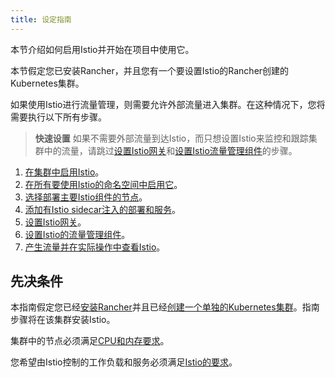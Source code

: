 ```yaml
---
title: 设定指南
---
```


本节介绍如何启用Istio并开始在项目中使用它。

本节假定您已安装Rancher，并且您有一个要设置Istio的Rancher创建的Kubernetes集群。

如果使用Istio进行流量管理，则需要允许外部流量进入集群。在这种情况下，您将需要执行以下所有步骤。

> **快速设置** 如果不需要外部流量到达Istio，而只想设置Istio来监控和跟踪集群中的流量，请跳过[设置Istio网关](/docs/cluster-admin/tools/istio/setup/gateway)和[设置Istio流量管理组件](/docs/cluster-admin/tools/istio/setup/set-up-traffic-management)的步骤。

1. [在集群中启用Istio](/docs/cluster-admin/tools/istio/setup/enable-istio-in-cluster)。
1. [在所有要使用Istio的命名空间中启用它](/docs/cluster-admin/tools/istio/setup/enable-istio-in-namespace)。
1. [选择部署主要Istio组件的节点](/docs/cluster-admin/tools/istio/setup/node-selectors)。
1. [添加有Istio sidecar注入的部署和服务](/docs/cluster-admin/tools/istio/setup/deploy-workloads)。
1. [设置Istio网关](/docs/cluster-admin/tools/istio/setup/gateway)。
1. [设置Istio的流量管理组件](/docs/cluster-admin/tools/istio/setup/set-up-traffic-management)。
1. [产生流量并在实际操作中查看Istio](#generate-traffic-and-see-istio-in-action)。

## 先决条件

本指南假定您已经[安装Rancher](/docs/installation)并且已经[创建一个单独的Kubernetes集群](/docs/cluster-provisioning)。指南步骤将在该集群安装Istio。

集群中的节点必须满足[CPU和内存要求](/docs/cluster-admin/tools/istio/resources/)。

您希望由Istio控制的工作负载和服务必须满足[Istio的要求](https://istio.io/docs/setup/additional-setup/requirements/)。

